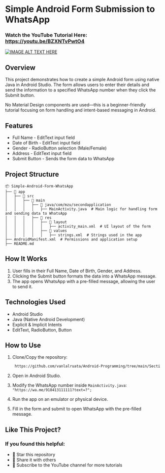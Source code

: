 # Simple Android Form Submission to WhatsApp

### Watch the YouTube Tutorial Here: https://youtu.be/BZXNTvPwtO4
[![IMAGE ALT TEXT HERE](https://img.youtube.com/vi/BZXNTvPwtO4/0.jpg)](https://www.youtube.com/watch?v=BZXNTvPwtO4)

## Overview
This project demonstrates how to create a simple Android form using native Java in Android Studio. The form allows users to enter their details and send the information to a specified WhatsApp number when they click the Submit button.

No Material Design components are used—this is a beginner-friendly tutorial focusing on form handling and intent-based messaging in Android.

## Features
* Full Name - EditText input field
* Date of Birth - EditText input field
* Gender - RadioButton selection (Male/Female)
* Address - EditText input field
* Submit Button - Sends the form data to WhatsApp

## Project Structure
```
📦 Simple-Android-Form-WhatsApp
├── 📁 app
│   ├── 📁 src
│   │   ├── 📁 main
│   │   │   ├── 📁 java/com/mzu/secondapplication
│   │   │   │   ├── MainActivity.java  # Main logic for handling form and sending data to WhatsApp
│   │   │   ├── 📁 res
│   │   │   │   ├── 📁 layout
│   │   │   │   │   ├── activity_main.xml  # UI layout of the form
│   │   │   │   ├── 📁 values
│   │   │   │   │   ├── strings.xml  # Strings used in the app
├── AndroidManifest.xml  # Permissions and application setup
├── README.md
```


## How It Works

1. User fills in their Full Name, Date of Birth, Gender, and Address.
2. Clicking the Submit button formats the data into a WhatsApp message.
3. The app opens WhatsApp with a pre-filled message, allowing the user to send it.


## Technologies Used
* Android Studio
* Java (Native Android Development)
* Explicit & Implicit Intents
* EditText, RadioButton, Button


## How to Use
1. Clone/Copy the repository:
   ```bash
    https://github.com/vanlalruata/Android-Programming/tree/main/Section%201/SecondApplication
   ```

2. Open in Android Studio.

3. Modify the WhatsApp number inside ```MainActivity.java```: ```"https://wa.me/918413111111?text=?";```

4. Run the app on an emulator or physical device.

5. Fill in the form and submit to open WhatsApp with the pre-filled message.


## Like This Project?
### If you found this helpful:
* 🌟 Star this repository
* 🔄 Share it with others
* 📩 Subscribe to the YouTube channel for more tutorials